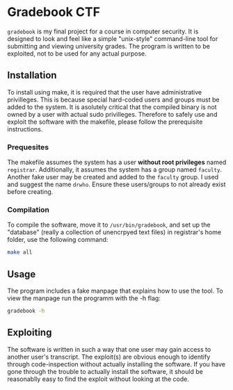 # Gradebook CTF

`gradebook` is my final project for a course in computer security. It is designed to look and feel like a simple "unix-style" command-line tool for submitting and viewing university grades. The program is written to be exploited, not to be used for any actual purpose.

## Installation

To install using make, it is required that the user have administrative privilleges. This is because special hard-coded users and groups must be added to the system. It is asolutely critical that the compiled binary is not owned by a user with actual sudo privilleges. Therefore to safely use and exploit the software with the makefile, please follow the prerequisite instructions.

### Prequesites

The makefile assumes the system has a user **without root privileges** named `registrar`. Additionally, it assumes the system has a group named `faculty`. Another fake user may be created and added to the `faculty` group. I used and suggest the name `drwho`. Ensure these users/groups to not already exist before creating.

### Compilation
To compile the software, move it to `/usr/bin/gradebook`, and set up the "database" (really a collection of unencrpyed text files) in registrar's home folder, use the following command:

``` bash
make all
```

## Usage

The program includes a fake manpage that explains how to use the tool. To view the manpage run the programm with the -h flag:

``` bash
gradebook -h
```

## Exploiting

The software is written in such a way that one user may gain access to another user's transcript. The exploit(s) are obvious enough to identify through code-inspection without actually installing the software. If you have gone through the trouble to actually install the software, it should be reasonablly easy to find the exploit without looking at the code.

